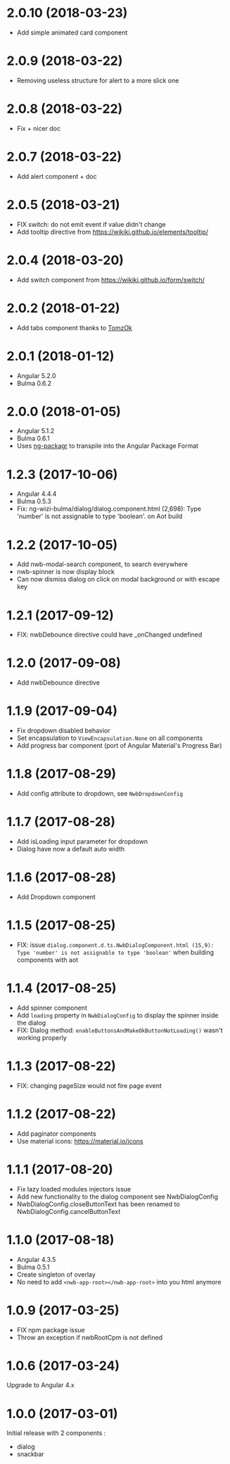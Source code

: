 # 2.0.10 (2018-03-23)
- Add simple animated card component

# 2.0.9 (2018-03-22)
- Removing useless structure for alert to a more slick one

# 2.0.8 (2018-03-22)
- Fix + nicer doc

# 2.0.7 (2018-03-22)
- Add alert component + doc

# 2.0.5 (2018-03-21)
- FIX switch: do not emit event if value didn't change
- Add tooltip directive from https://wikiki.github.io/elements/tooltip/

# 2.0.4 (2018-03-20)
- Add switch component from https://wikiki.github.io/form/switch/

# 2.0.2 (2018-01-22)
- Add tabs component thanks to [TomzOk](https://github.com/TomzOk)

# 2.0.1 (2018-01-12)
- Angular 5.2.0
- Bulma 0.6.2


# 2.0.0 (2018-01-05)
- Angular 5.1.2 
- Bulma 0.6.1
- Uses [ng-packagr](https://github.com/dherges/ng-packagr) to transpile into the Angular Package Format
 
# 1.2.3 (2017-10-06)
- Angular 4.4.4
- Bulma 0.5.3
- Fix: ng-wizi-bulma/dialog/dialog.component.html (2,698): Type 'number' is not assignable to type 'boolean'. on Aot build

# 1.2.2 (2017-10-05)
- Add nwb-modal-search component, to search everywhere
- nwb-spinner is now display block
- Can now dismiss dialog on click on modal background or with escape key

# 1.2.1 (2017-09-12)
- FIX: nwbDebounce directive could have _onChanged undefined

# 1.2.0 (2017-09-08)
- Add nwbDebounce directive

# 1.1.9 (2017-09-04)
- Fix dropdown disabled behavior
- Set encapsulation to `ViewEncapsulation.None` on all components
- Add progress bar component (port of Angular Material's Progress Bar)

# 1.1.8 (2017-08-29)
- Add config attribute to dropdown, see `NwbDropdownConfig`

# 1.1.7 (2017-08-28)
- Add isLoading input parameter for dropdown
- Dialog have now a default auto width

# 1.1.6 (2017-08-28)
- Add Dropdown component


# 1.1.5 (2017-08-25)
- FIX: issue `dialog.component.d.ts.NwbDialogComponent.html (15,9): Type 'number' is not assignable to type 'boolean'` 
when building components with aot

# 1.1.4 (2017-08-25)
- Add spinner component
- Add `loading` property in `NwbDialogConfig` to display the spinner inside the dialog
- FIX: Dialog method: `enableButtonsAndMakeOkButtonNotLoading()` wasn't working properly

# 1.1.3 (2017-08-22)
- FIX: changing pageSize would not fire page event

# 1.1.2 (2017-08-22)
- Add paginator components
- Use material icons: https://material.io/icons

# 1.1.1 (2017-08-20)
- Fix lazy loaded modules injectors issue
- Add new functionality to the dialog component see NwbDialogConfig
- NwbDialogConfig.closeButtonText has been renamed to NwbDialogConfig.cancelButtonText
  

# 1.1.0 (2017-08-18)
- Angular 4.3.5
- Bulma 0.5.1
- Create singleton of overlay
- No need to add `<nwb-app-root></nwb-app-root>` into you html anymore

# 1.0.9 (2017-03-25)

- FIX npm package issue
- Throw an exception if nwbRootCpm is not defined

# 1.0.6 (2017-03-24)

Upgrade to Angular 4.x


# 1.0.0 (2017-03-01)

Initial release with 2 components : 
- dialog
- snackbar
